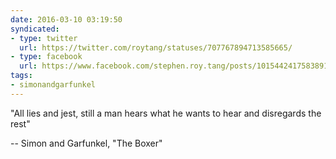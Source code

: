```yaml
---
date: 2016-03-10 03:19:50
syndicated:
- type: twitter
  url: https://twitter.com/roytang/statuses/707767894713585665/
- type: facebook
  url: https://www.facebook.com/stephen.roy.tang/posts/10154424175838912
tags:
- simonandgarfunkel
---
```


"All lies and jest, still a man hears what he wants to hear and disregards the rest" 

-- Simon and Garfunkel, "The Boxer"
